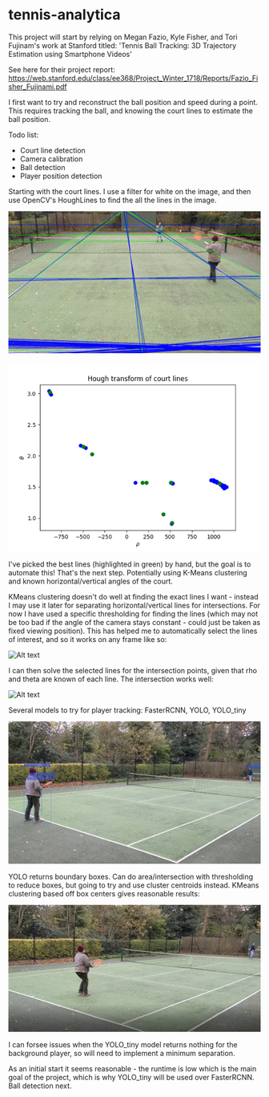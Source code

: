 # tennis-analytica

This project will start by relying on Megan Fazio, Kyle Fisher, and Tori Fujinam's work at Stanford titled:
'Tennis Ball Tracking: 3D Trajectory Estimation using Smartphone Videos'

See here for their project report: https://web.stanford.edu/class/ee368/Project_Winter_1718/Reports/Fazio_Fisher_Fujinami.pdf

I first want to try and reconstruct the ball position and speed during a point. This requires tracking the ball, and knowing the court lines to estimate the ball position.


Todo list:

* Court line detection
* Camera calibration
* Ball detection
* Player position detection


Starting with the court lines. I use a filter for white on the image, and then use OpenCV's HoughLines to find the all the lines in the image.

![Alt text](saved_plots/best_selected.png?raw=true "Title")

![Alt text](saved_plots/rho_theta_plot.png?raw=true "Title")

I've picked the best lines (highlighted in green) by hand, but the goal is to automate this! That's the next step. Potentially using K-Means clustering and known horizontal/vertical angles of the court.


KMeans clustering doesn't do well at finding the exact lines I want - instead I may use it later for separating horizontal/vertical lines for intersections. For now I have used a specific thresholding for finding the lines (which may not be too bad if the angle of the camera stays constant - could just be taken as fixed viewing position). This has helped me to automatically select the lines of interest, and so it works on any frame like so:

![Alt text](saved_plots/best_selection-thresholding.png?raw=true "Title")

I can then solve the selected lines for the intersection points, given that rho and theta are known of each line.
The intersection works well:

![Alt text](saved_plots/intersections_found.png?raw=true "Title")

Several models to try for player tracking: FasterRCNN, YOLO, YOLO_tiny

![Alt text](saved_plots/player_identification_YOLO.jpg?raw=true "Title")

YOLO returns boundary boxes. Can do area/intersection with thresholding to reduce boxes, but going to try and use cluster centroids instead.
KMeans clustering based off box centers gives reasonable results:

![Alt text](saved_plots/YOLO_tiny_centroids.PNG?raw=true "Title")

I can forsee issues when the YOLO_tiny model returns nothing for the background player, so will need to implement a minimum separation.

As an initial start it seems reasonable - the runtime is low which is the main goal of the project, which is why YOLO_tiny will be used over FasterRCNN.
Ball detection next.



